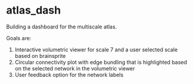 # atlas_dash
Building a dashboard for the multiscale atlas.

Goals are:
1. Interactive volumetric viewer for scale 7 and a user selected scale based on brainsprite
2. Circular connectivity plot with edge bundling that is highlighted based on the selected network in the volumetric viewer
3. User feedback option for the network labels
